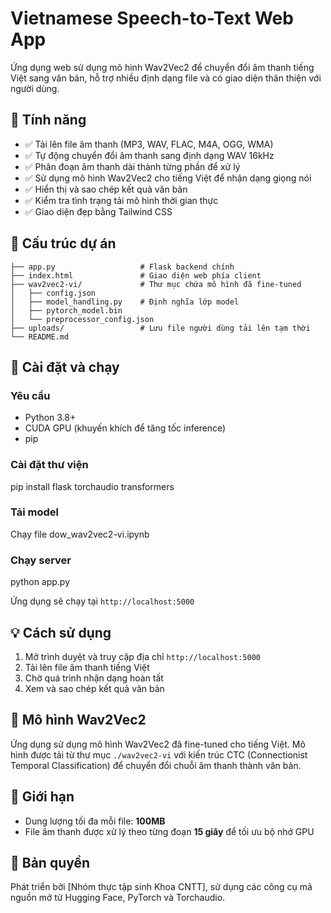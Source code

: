# Vietnamese Speech-to-Text Web App

Ứng dụng web sử dụng mô hình Wav2Vec2 để chuyển đổi âm thanh tiếng Việt sang văn bản, hỗ trợ nhiều định dạng file và có giao diện thân thiện với người dùng.

## 📌 Tính năng

* ✅ Tải lên file âm thanh (MP3, WAV, FLAC, M4A, OGG, WMA)
* ✅ Tự động chuyển đổi âm thanh sang định dạng WAV 16kHz
* ✅ Phân đoạn âm thanh dài thành từng phần để xử lý
* ✅ Sử dụng mô hình Wav2Vec2 cho tiếng Việt để nhận dạng giọng nói
* ✅ Hiển thị và sao chép kết quả văn bản
* ✅ Kiểm tra tình trạng tải mô hình thời gian thực
* ✅ Giao diện đẹp bằng Tailwind CSS

## 📂 Cấu trúc dự án

```
├── app.py                   # Flask backend chính
├── index.html               # Giao diện web phía client
├── wav2vec2-vi/             # Thư mục chứa mô hình đã fine-tuned
│   ├── config.json
│   ├── model_handling.py    # Định nghĩa lớp model
│   ├── pytorch_model.bin
│   └── preprocessor_config.json
├── uploads/                 # Lưu file người dùng tải lên tạm thời
└── README.md
```

## 🚀 Cài đặt và chạy

### Yêu cầu

* Python 3.8+
* CUDA GPU (khuyến khích để tăng tốc inference)
* pip

### Cài đặt thư viện

pip install flask torchaudio transformers

### Tải model

Chạy file dow_wav2vec2-vi.ipynb

### Chạy server

python app.py

Ứng dụng sẽ chạy tại `http://localhost:5000`

## 💡 Cách sử dụng

1. Mở trình duyệt và truy cập địa chỉ `http://localhost:5000`
2. Tải lên file âm thanh tiếng Việt
3. Chờ quá trình nhận dạng hoàn tất
4. Xem và sao chép kết quả văn bản

## 🧠 Mô hình Wav2Vec2

Ứng dụng sử dụng mô hình Wav2Vec2 đã fine-tuned cho tiếng Việt. Mô hình được tải từ thư mục `./wav2vec2-vi` với kiến trúc CTC (Connectionist Temporal Classification) để chuyển đổi chuỗi âm thanh thành văn bản.

## 🔐 Giới hạn

* Dung lượng tối đa mỗi file: **100MB**
* File âm thanh được xử lý theo từng đoạn **15 giây** để tối ưu bộ nhớ GPU

## 📄 Bản quyền

Phát triển bởi \[Nhóm thực tập sinh Khoa CNTT], sử dụng các công cụ mã nguồn mở từ Hugging Face, PyTorch và Torchaudio.
